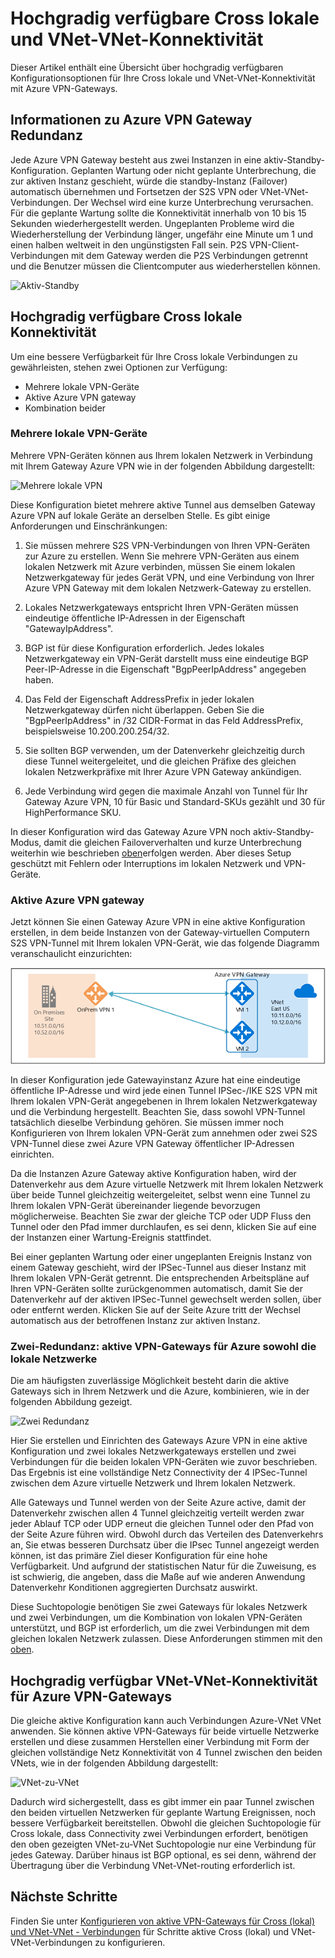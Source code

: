 <properties
   pageTitle="Übersicht über hochgradig verfügbare Konfigurationen mit Azure VPN-Gateways | Microsoft Azure"
   description="In diesem Artikel bietet einen Überblick über die hoch verfügbaren Konfigurationsoptionen Azure VPN-Gateways verwenden."
   services="vpn-gateway"
   documentationCenter="na"
   authors="yushwang"
   manager="rossort"
   editor=""
   tags=""/>

<tags
   ms.service="vpn-gateway"
   ms.devlang="na"
   ms.topic="article"
   ms.tgt_pltfrm="na"
   ms.workload="infrastructure-services"
   ms.date="09/24/2016"
   ms.author="yushwang"/>

# <a name="highly-available-cross-premises-and-vnet-to-vnet-connectivity"></a>Hochgradig verfügbare Cross lokale und VNet-VNet-Konnektivität

Dieser Artikel enthält eine Übersicht über hochgradig verfügbaren Konfigurationsoptionen für Ihre Cross lokale und VNet-VNet-Konnektivität mit Azure VPN-Gateways.

## <a name = "activestandby"></a>Informationen zu Azure VPN Gateway Redundanz

Jede Azure VPN Gateway besteht aus zwei Instanzen in eine aktiv-Standby-Konfiguration. Geplanten Wartung oder nicht geplante Unterbrechung, die zur aktiven Instanz geschieht, würde die standby-Instanz (Failover) automatisch übernehmen und Fortsetzen der S2S VPN oder VNet-VNet-Verbindungen. Der Wechsel wird eine kurze Unterbrechung verursachen. Für die geplante Wartung sollte die Konnektivität innerhalb von 10 bis 15 Sekunden wiederhergestellt werden. Ungeplanten Probleme wird die Wiederherstellung der Verbindung länger, ungefähr eine Minute um 1 und einen halben weltweit in den ungünstigsten Fall sein. P2S VPN-Client-Verbindungen mit dem Gateway werden die P2S Verbindungen getrennt und die Benutzer müssen die Clientcomputer aus wiederherstellen können.

![Aktiv-Standby](./media/vpn-gateway-highlyavailable/active-standby.png)

## <a name="highly-available-cross-premises-connectivity"></a>Hochgradig verfügbare Cross lokale Konnektivität

Um eine bessere Verfügbarkeit für Ihre Cross lokale Verbindungen zu gewährleisten, stehen zwei Optionen zur Verfügung:

- Mehrere lokale VPN-Geräte
- Aktive Azure VPN gateway
- Kombination beider

### <a name = "activeactiveonprem"></a>Mehrere lokale VPN-Geräte

Mehrere VPN-Geräten können aus Ihrem lokalen Netzwerk in Verbindung mit Ihrem Gateway Azure VPN wie in der folgenden Abbildung dargestellt:

![Mehrere lokale VPN](./media/vpn-gateway-highlyavailable/multiple-onprem-vpns.png)

Diese Konfiguration bietet mehrere aktive Tunnel aus demselben Gateway Azure VPN auf lokale Geräte an derselben Stelle. Es gibt einige Anforderungen und Einschränkungen:

1. Sie müssen mehrere S2S VPN-Verbindungen von Ihren VPN-Geräten zur Azure zu erstellen. Wenn Sie mehrere VPN-Geräten aus einem lokalen Netzwerk mit Azure verbinden, müssen Sie einem lokalen Netzwerkgateway für jedes Gerät VPN, und eine Verbindung von Ihrer Azure VPN Gateway mit dem lokalen Netzwerk-Gateway zu erstellen.

2. Lokales Netzwerkgateways entspricht Ihren VPN-Geräten müssen eindeutige öffentliche IP-Adressen in der Eigenschaft "GatewayIpAddress".

3. BGP ist für diese Konfiguration erforderlich. Jedes lokales Netzwerkgateway ein VPN-Gerät darstellt muss eine eindeutige BGP Peer-IP-Adresse in die Eigenschaft "BgpPeerIpAddress" angegeben haben.

4. Das Feld der Eigenschaft AddressPrefix in jeder lokalen Netzwerkgateway dürfen nicht überlappen. Geben Sie die "BgpPeerIpAddress" in /32 CIDR-Format in das Feld AddressPrefix, beispielsweise 10.200.200.254/32.

5. Sie sollten BGP verwenden, um der Datenverkehr gleichzeitig durch diese Tunnel weitergeleitet, und die gleichen Präfixe des gleichen lokalen Netzwerkpräfixe mit Ihrer Azure VPN Gateway ankündigen.

6. Jede Verbindung wird gegen die maximale Anzahl von Tunnel für Ihr Gateway Azure VPN, 10 für Basic und Standard-SKUs gezählt und 30 für HighPerformance SKU. 

In dieser Konfiguration wird das Gateway Azure VPN noch aktiv-Standby-Modus, damit die gleichen Failoververhalten und kurze Unterbrechung weiterhin wie beschrieben [oben](#activestandby)erfolgen werden. Aber dieses Setup geschützt mit Fehlern oder Interruptions im lokalen Netzwerk und VPN-Geräte.
 
### <a name="active-active-azure-vpn-gateway"></a>Aktive Azure VPN gateway

Jetzt können Sie einen Gateway Azure VPN in eine aktive Konfiguration erstellen, in dem beide Instanzen von der Gateway-virtuellen Computern S2S VPN-Tunnel mit Ihrem lokalen VPN-Gerät, wie das folgende Diagramm veranschaulicht einzurichten:

![Aktive](./media/vpn-gateway-highlyavailable/active-active.png)

In dieser Konfiguration jede Gatewayinstanz Azure hat eine eindeutige öffentliche IP-Adresse und wird jede einen Tunnel IPSec-/IKE S2S VPN mit Ihrem lokalen VPN-Gerät angegebenen in Ihrem lokalen Netzwerkgateway und die Verbindung hergestellt. Beachten Sie, dass sowohl VPN-Tunnel tatsächlich dieselbe Verbindung gehören. Sie müssen immer noch Konfigurieren von Ihrem lokalen VPN-Gerät zum annehmen oder zwei S2S VPN-Tunnel diese zwei Azure VPN Gateway öffentlicher IP-Adressen einrichten.

Da die Instanzen Azure Gateway aktive Konfiguration haben, wird der Datenverkehr aus dem Azure virtuelle Netzwerk mit Ihrem lokalen Netzwerk über beide Tunnel gleichzeitig weitergeleitet, selbst wenn eine Tunnel zu Ihrem lokalen VPN-Gerät übereinander liegende bevorzugen möglicherweise. Beachten Sie zwar der gleiche TCP oder UDP Fluss den Tunnel oder den Pfad immer durchlaufen, es sei denn, klicken Sie auf eine der Instanzen einer Wartung-Ereignis stattfindet.

Bei einer geplanten Wartung oder einer ungeplanten Ereignis Instanz von einem Gateway geschieht, wird der IPSec-Tunnel aus dieser Instanz mit Ihrem lokalen VPN-Gerät getrennt. Die entsprechenden Arbeitspläne auf Ihren VPN-Geräten sollte zurückgenommen automatisch, damit Sie der Datenverkehr auf der aktiven IPSec-Tunnel gewechselt werden sollen, über oder entfernt werden. Klicken Sie auf der Seite Azure tritt der Wechsel automatisch aus der betroffenen Instanz zur aktiven Instanz.

### <a name="dual-redundancy-active-active-vpn-gateways-for-both-azure-and-on-premises-networks"></a>Zwei-Redundanz: aktive VPN-Gateways für Azure sowohl die lokale Netzwerke

Die am häufigsten zuverlässige Möglichkeit besteht darin die aktive Gateways sich in Ihrem Netzwerk und die Azure, kombinieren, wie in der folgenden Abbildung gezeigt.

![Zwei Redundanz](./media/vpn-gateway-highlyavailable/dual-redundancy.png)

Hier Sie erstellen und Einrichten des Gateways Azure VPN in eine aktive Konfiguration und zwei lokales Netzwerkgateways erstellen und zwei Verbindungen für die beiden lokalen VPN-Geräten wie zuvor beschrieben. Das Ergebnis ist eine vollständige Netz Connectivity der 4 IPSec-Tunnel zwischen dem Azure virtuelle Netzwerk und Ihrem lokalen Netzwerk.

Alle Gateways und Tunnel werden von der Seite Azure active, damit der Datenverkehr zwischen allen 4 Tunnel gleichzeitig verteilt werden zwar jeder Ablauf TCP oder UDP erneut die gleichen Tunnel oder den Pfad von der Seite Azure führen wird. Obwohl durch das Verteilen des Datenverkehrs an, Sie etwas besseren Durchsatz über die IPsec Tunnel angezeigt werden können, ist das primäre Ziel dieser Konfiguration für eine hohe Verfügbarkeit. Und aufgrund der statistischen Natur für die Zuweisung, es ist schwierig, die angeben, dass die Maße auf wie anderen Anwendung Datenverkehr Konditionen aggregierten Durchsatz auswirkt.

Diese Suchtopologie benötigen Sie zwei Gateways für lokales Netzwerk und zwei Verbindungen, um die Kombination von lokalen VPN-Geräten unterstützt, und BGP ist erforderlich, um die zwei Verbindungen mit dem gleichen lokalen Netzwerk zulassen. Diese Anforderungen stimmen mit den [oben](#activeactiveonprem). 

## <a name="highly-available-vnet-to-vnet-connectivity-through-azure-vpn-gateways"></a>Hochgradig verfügbar VNet-VNet-Konnektivität für Azure VPN-Gateways

Die gleiche aktive Konfiguration kann auch Verbindungen Azure-VNet VNet anwenden. Sie können aktive VPN-Gateways für beide virtuelle Netzwerke erstellen und diese zusammen Herstellen einer Verbindung mit Form der gleichen vollständige Netz Konnektivität von 4 Tunnel zwischen den beiden VNets, wie in der folgenden Abbildung dargestellt:

![VNet-zu-VNet](./media/vpn-gateway-highlyavailable/vnet-to-vnet.png)

Dadurch wird sichergestellt, dass es gibt immer ein paar Tunnel zwischen den beiden virtuellen Netzwerken für geplante Wartung Ereignissen, noch bessere Verfügbarkeit bereitstellen. Obwohl die gleichen Suchtopologie für Cross lokale, dass Connectivity zwei Verbindungen erfordert, benötigen den oben gezeigten VNet-zu-VNet Suchtopologie nur eine Verbindung für jedes Gateway. Darüber hinaus ist BGP optional, es sei denn, während der Übertragung über die Verbindung VNet-VNet-routing erforderlich ist.


## <a name="next-steps"></a>Nächste Schritte

Finden Sie unter [Konfigurieren von aktive VPN-Gateways für Cross (lokal) und VNet-VNet - Verbindungen](vpn-gateway-activeactive-rm-powershell.md) für Schritte aktive Cross (lokal) und VNet-VNet-Verbindungen zu konfigurieren.
